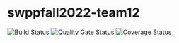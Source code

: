 # swppfall2022-team12
[![Build Status](https://travis-ci.com/swsnu/swppfall2022-team12.svg?branch=main)](https://travis-ci.com/swsnu/swppfall2022-team12)
[![Quality Gate Status](https://sonarcloud.io/api/project_badges/measure?project=swsnu_swppfall2022-team12&metric=alert_status)](https://sonarcloud.io/dashboard?id=swsnu_swppfall2022-team12)
[![Coverage Status](https://coveralls.io/repos/github/swsnu/swppfall2022-team12/badge.svg?branch=main)](https://coveralls.io/github/swsnu/swppfall2022-team12?branch=main)
